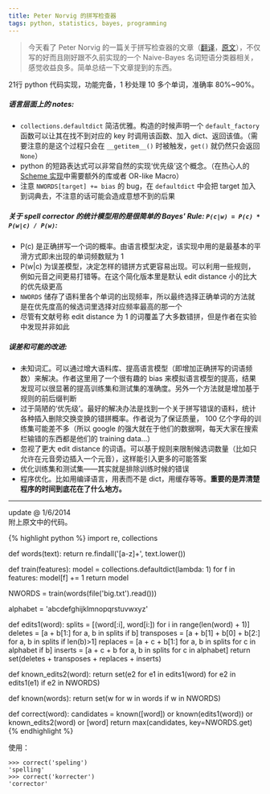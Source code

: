 ```yaml
---
title: Peter Norvig 的拼写检查器
tags: python, statistics, bayes, programming
---
```

> 今天看了 Peter Norvig 的一篇关于拼写检查器的文章（[翻译](http://blog.youxu.info/spell-correct.html)，[原文](http://norvig.com/spell-correct.html)），不仅写的好而且刚好跟不久前实现的一个 Naive-Bayes 名词短语分类器相关，感觉收益良多。简单总结一下文章提到的东西。

21行 python 代码实现，功能完备，1 秒处理 10 多个单词，准确率 80%~90%。

##### 语言层面上的 notes:

- `collections.defaultdict` 简洁优雅。构造的时候声明一个 `default_factory` 函数可以让其在找不到对应的 key 时调用该函数、加入 dict、返回该值。（需要注意的是这个过程只会在 `__getitem__()` 时被触发，`get()` 就仍然只会返回 `None`）
- python 的短路表达式可以非常自然的实现‘优先级’这个概念。（在热心人的 [Scheme 实现](http://practical-scheme.net/wiliki/wiliki.cgi?Gauche%3aSpellingCorrection&l=en)中需要额外的库或者 OR-like Macro）    
- 注意 `NWORDS[target] += bias` 的 bug，在 `defaultdict` 中会把 target 加入到词典去，不注意的话可能会造成意想不到的后果

##### 关于 spell corrector 的统计模型用的是很简单的 Bayes' Rule: `P(c|w) = P(c) * P(w|c) / P(w)`:

- P(c) 是正确拼写一个词的概率。由语言模型决定，该实现中用的是最基本的平滑方式即未出现的单词频数赋为 1
- P(w\|c) 为误差模型，决定怎样的错拼方式更容易出现。可以利用一些规则，例如元音之间更易打错等。在这个简化版本里是默认 edit distance 小的比大的优先级更高
- `NWORDS` 储存了语料里各个单词的出现频率，所以最终选择正确单词的方法就是在优先度高的候选词里选择对应频率最高的那一个
- 尽管有文献号称 edit distance 为 1 的词覆盖了大多数错拼，但是作者在实验中发现并非如此

##### 误差和可能的改进:

- 未知词汇。可以通过增大语料库、提高语言模型（即增加正确拼写的词语频数）来解决。作者这里用了一个很有趣的 bias 来模拟语言模型的提高，结果发现可以很显著的提高训练集和测试集的准确度。另外一个方法就是增加基于规则的前后缀判断
- 过于简陋的‘优先级’。最好的解决办法是找到一个关于拼写错误的语料，统计各种插入删除交换变换的错拼概率。作者说为了保证质量， 100 亿个字母的训练集可能差不多（所以 google 的强大就在于他们的数据啊，每天大家在搜索栏输错的东西都是他们的 training data…）
- 忽视了更大 edit distance 的词语。可以基于规则来限制候选词数量（比如只允许在元音旁边插入一个元音），这样能引入更多的可能答案
- 优化训练集和测试集——其实就是排除训练时候的错误
- 程序优化。比如用编译语言，用表而不是 dict，用缓存等等。**重要的是弄清楚程序的时间到底花在了什么地方。**
    
******

update @ 1/6/2014  
附上原文中的代码。

{% highlight python %}
import re, collections

  def words(text): return re.findall('[a-z]+', text.lower()) 

  def train(features):
      model = collections.defaultdict(lambda: 1)
      for f in features:
          model[f] += 1
      return model

  NWORDS = train(words(file('big.txt').read()))

  alphabet = 'abcdefghijklmnopqrstuvwxyz'

  def edits1(word):
     splits     = [(word[:i], word[i:]) for i in range(len(word) + 1)]
     deletes    = [a + b[1:] for a, b in splits if b]
     transposes = [a + b[1] + b[0] + b[2:] for a, b in splits if len(b)>1]
     replaces   = [a + c + b[1:] for a, b in splits for c in alphabet if b]
     inserts    = [a + c + b     for a, b in splits for c in alphabet]
     return set(deletes + transposes + replaces + inserts)

  def known_edits2(word):
      return set(e2 for e1 in edits1(word) for e2 in edits1(e1) if e2 in NWORDS)

  def known(words): return set(w for w in words if w in NWORDS)

  def correct(word):
      candidates = known([word]) or known(edits1(word)) or known_edits2(word) or [word]
      return max(candidates, key=NWORDS.get)
{% endhighlight %}      

使用：

    >>> correct('speling')
    'spelling'
    >>> correct('korrecter')
    'corrector'
